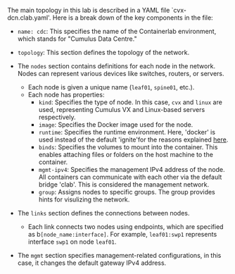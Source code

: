 The main topology in this lab is described in a YAML file `cvx-dcn.clab.yaml'. Here is a break down of the key components in the file:

- `name: cdc`: This specifies the name of the Containerlab environment, which stands for "Cumulus Data Centre."

- `topology`: This section defines the topology of the network.

- The `nodes` section contains definitions for each node in the network. Nodes can represent various devices like switches, routers, or servers.
   - Each node is given a unique name (`leaf01`, `spine01`, etc.).
   - Each node has properties:
     - `kind`: Specifies the type of node. In this case, `cvx` and `linux` are used, representing Cumulus VX and Linux-based servers respectively.
     - `image`: Specifies the Docker image used for the node.
     - `runtime`: Specifies the runtime environment. Here, 'docker' is used instead of the default 'ignite'for the reasons explained [here](https://containerlab.dev/manual/kinds/cvx/).
     - `binds`: Specifies the volumes to mount into the container. This enables attaching files or folders on the host machine to the container.
     - `mgmt-ipv4`: Specifies the management IPv4 address of the node. All containers can communicate with each other via the default bridge 'clab'. This is considered the management network.
     - `group`: Assigns nodes to specific groups. The group provides hints for visulizing the network.

- The `links` section defines the connections between nodes.
   - Each link connects two nodes using endpoints, which are specified as b`[node_name:interface]`. For example, `leaf01:swp1` represents interface `swp1` on node `leaf01`.

- The `mgmt` section specifies management-related configurations, in this case, it changes the default gateway IPv4 address.
